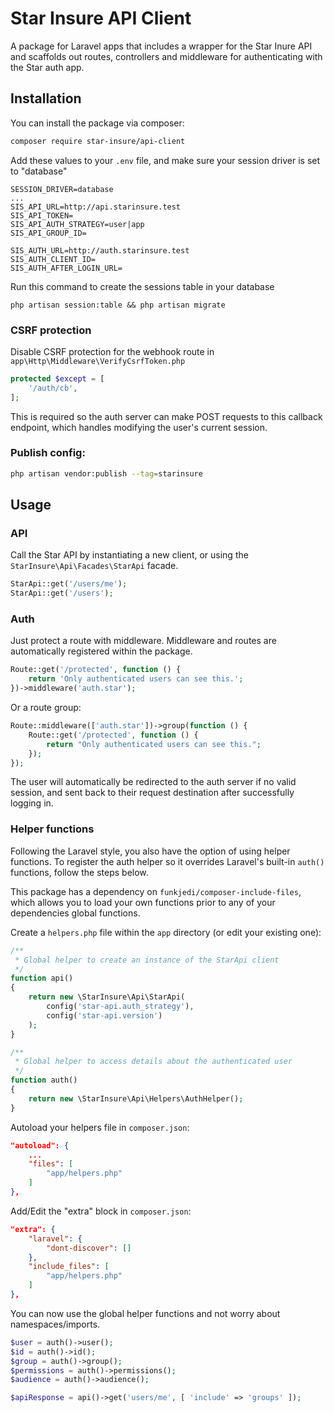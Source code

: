 # Star Insure API Client

A package for Laravel apps that includes a wrapper for the Star Inure API and scaffolds out routes, controllers and middleware for authenticating with the Star auth app.

## Installation

You can install the package via composer:

```bash
composer require star-insure/api-client
```

Add these values to your `.env` file, and make sure your session driver is set to "database"
```
SESSION_DRIVER=database
...
SIS_API_URL=http://api.starinsure.test
SIS_API_TOKEN=
SIS_API_AUTH_STRATEGY=user|app
SIS_API_GROUP_ID=

SIS_AUTH_URL=http://auth.starinsure.test
SIS_AUTH_CLIENT_ID=
SIS_AUTH_AFTER_LOGIN_URL=
```

Run this command to create the sessions table in your database
```
php artisan session:table && php artisan migrate
```

### CSRF protection
Disable CSRF protection for the webhook route in `app\Http\Middleware\VerifyCsrfToken.php`
```php
protected $except = [
    '/auth/cb',
];
```
This is required so the auth server can make POST requests to this callback endpoint, which handles modifying the user's current session.

### Publish config:
```bash
php artisan vendor:publish --tag=starinsure
```

## Usage

### API
Call the Star API by instantiating a new client, or using the `StarInsure\Api\Facades\StarApi` facade.
```php
StarApi::get('/users/me');
StarApi::get('/users');
```

### Auth
Just protect a route with middleware. Middleware and routes are automatically registered within the package.
```php
Route::get('/protected', function () {
    return 'Only authenticated users can see this.';
})->middleware('auth.star');
```

Or a route group:
```php
Route::middleware(['auth.star'])->group(function () {
    Route::get('/protected', function () {
        return "Only authenticated users can see this.";
    });
});
```

The user will automatically be redirected to the auth server if no valid session, and sent back to their request destination after successfully logging in.

### Helper functions
Following the Laravel style, you also have the option of using helper functions. To register the auth helper so it overrides Laravel's built-in `auth()` functions, follow the steps below.

This package has a dependency on `funkjedi/composer-include-files`, which allows you to load your own functions prior to any of your dependencies global functions.

Create a `helpers.php` file within the `app` directory (or edit your existing one):
```php
/**
 * Global helper to create an instance of the StarApi client
 */
function api()
{
    return new \StarInsure\Api\StarApi(
        config('star-api.auth_strategy'),
        config('star-api.version')
    );
}

/**
 * Global helper to access details about the authenticated user
 */
function auth()
{
    return new \StarInsure\Api\Helpers\AuthHelper();
}
```

Autoload your helpers file in `composer.json`:
```json
"autoload": {
    ...
    "files": [
        "app/helpers.php"
    ]
},
```

Add/Edit the "extra" block in `composer.json`:
```json
"extra": {
    "laravel": {
        "dont-discover": []
    },
    "include_files": [
        "app/helpers.php"
    ]
},
```

You can now use the global helper functions and not worry about namespaces/imports.
```php
$user = auth()->user();
$id = auth()->id();
$group = auth()->group();
$permissions = auth()->permissions();
$audience = auth()->audience();

$apiResponse = api()->get('users/me', [ 'include' => 'groups' ]);
```
